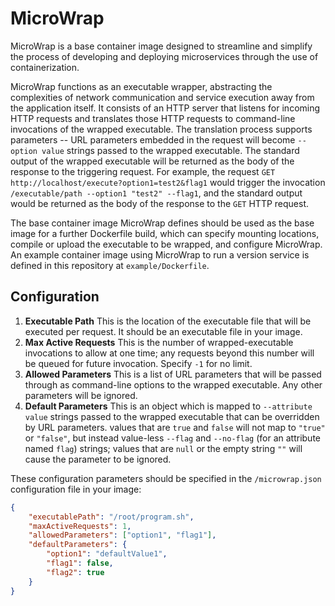 # MicroWrap

MicroWrap is a base container image designed to streamline and simplify the process of developing and deploying microservices through the use of containerization.

MicroWrap functions as an executable wrapper, abstracting the complexities of network communication and service execution away from the application itself. It consists of an HTTP server that listens for incoming HTTP requests and translates those HTTP requests to command-line invocations of the wrapped executable. The translation process supports parameters -- URL parameters embedded in the request will become `--option value` strings passed to the wrapped executable. The standard output of the wrapped executable will be returned as the body of the response to the triggering request. For example, the request `GET http://localhost/execute?option1=test2&flag1` would trigger the invocation `/executable/path --option1 "test2" --flag1`, and the standard output would be returned as the body of the response to the `GET` HTTP request.

The base container image MicroWrap defines should be used as the base image for a further Dockerfile build, which can specify mounting locations, compile or upload the executable to be wrapped, and configure MicroWrap. An example container image using MicroWrap to run a version service is defined in this repository at `example/Dockerfile`.

## Configuration

1. **Executable Path** This is the location of the executable file that will be executed per request. It should be an executable file in your image.
2. **Max Active Requests** This is the number of wrapped-executable invocations to allow at one time; any requests beyond this number will be queued for future invocation. Specify `-1` for no limit.
3. **Allowed Parameters** This is a list of URL parameters that will be passed through as command-line options to the wrapped executable. Any other parameters will be ignored.
4. **Default Parameters** This is an object which is mapped to `--attribute value` strings passed to the wrapped executable that can be overridden by URL parameters. values that are `true` and `false` will not map to `"true"` or `"false"`, but instead value-less `--flag` and `--no-flag` (for an attribute named `flag`) strings; values that are `null` or the empty string `""` will cause the parameter to be ignored.

These configuration parameters should be specified in the `/microwrap.json` configuration file in your image:

```json
{
    "executablePath": "/root/program.sh",
    "maxActiveRequests": 1,
    "allowedParameters": ["option1", "flag1"],
    "defaultParameters": {
        "option1": "defaultValue1",
        "flag1": false,
        "flag2": true
    }
}
```
